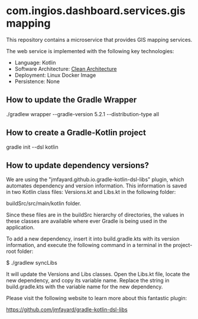 # com.ingios.dashboard.services.gismapping
This repository contains a microservice that provides GIS mapping services.

The web service is implemented with the following key technologies:

- Language: Kotlin
- Software Architecture:
  [Clean Architecture](https://8thlight.com/blog/uncle-bob/2012/08/13/the-clean-architecture.html)
- Deployment: Linux Docker Image
- Persistence: None


<h2>How to update the Gradle Wrapper</h2>
 ./gradlew wrapper --gradle-version 5.2.1 --distribution-type all

<h2>How to create a Gradle-Kotlin project</h2>
gradle init --dsl kotlin


<h2> How to update dependency versions?</h2>
We are using the "jmfayard.github.io.gradle-kotlin-dsl-libs" plugin, which automates
dependency and version information.  This information is saved in two Kotlin class 
files: Versions.kt and Libs.kt in the following folder:                                                          
                                                           
buildSrc/src/main/kotlin folder.  

Since these files are in the buildSrc hierarchy of directories, the values in these 
classes are available where ever Gradle is being used in the application.

To add a new dependency, insert it into build.gradle.kts with its version information, 
and execute the following command in a terminal in the project-root folder:

$ ./gradlew syncLibs  

It will update the Versions and Libs classes.  Open the Libs.kt file, locate
the new dependency, and copy its variable name.  Replace the string in 
build.gradle.kts with the variable name for the new dependency.

Please visit the following website to learn more about this fantastic plugin:

https://github.com/jmfayard/gradle-kotlin-dsl-libs
